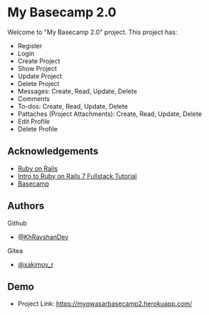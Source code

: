 
# My Basecamp 2.0

Welcome to "My Basecamp 2.0" project.
This project has:
- Register
- Login
- Create Project
- Show Project
- Update Project
- Delete Project
- Messages: Create, Read, Update, Delete
- Comments
- To-dos: Create, Read, Update, Delete
- Pattaches (Project Attachments): Create, Read, Update, Delete
- Edit Profile
- Delete Profile

## Acknowledgements

 - [Ruby on Rails](https://rubyonrails.org/)
 - [Intro to Ruby on Rails 7 Fullstack Tutorial](https://www.youtube.com/watch?v=TlgSp2XPCY4&list=PL3mtAHT_eRezB9fnoIcKS4vYFjm23vddb&index=1)
 - [Basecamp](https://basecamp.com/)
## Authors

Github
- [@KhRavshanDev](https://github.com/KhRavshanDev)

Gitea
- [@xakimov_r](https://git.us.qwasar.io/xakimov_r)
## Demo

- Project Link: https://myqwasarbasecamp2.herokuapp.com/
